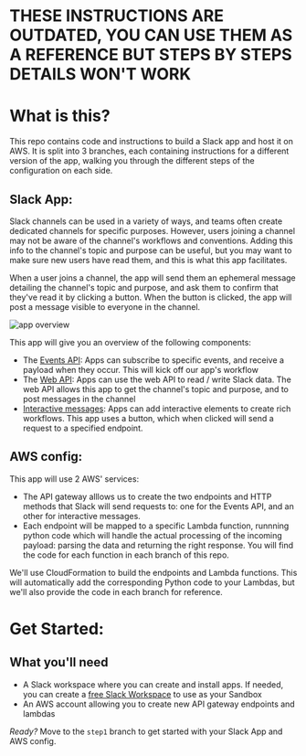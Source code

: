 # THESE INSTRUCTIONS ARE OUTDATED, YOU CAN USE THEM AS A REFERENCE BUT STEPS BY STEPS DETAILS WON'T WORK



# What is this?
This repo contains code and instructions to build a Slack app and host it on AWS. It is split into 3 branches, each containing instructions for a different version of the app, walking you through the different steps of the configuration on each side.

## Slack App:
Slack channels can be used in a variety of ways, and teams often create dedicated channels for specific purposes. However, users joining a channel may not be aware of the channel's workflows and conventions. Adding this info to the channel's topic and purpose can be useful, but you may want to make sure new users have read them, and this is what this app facilitates.

When a user joins a channel, the app will send them an ephemeral message detailing the channel's topic and purpose, and ask them to confirm that they've read it by clicking a button. When the button is clicked, the app will post a message visible to everyone in the channel.

![app overview](docs/app_overview.gif)

This app will give you an overview of the following components:
- The [Events API](https://api.slack.com/events-api): Apps can subscribe to specific events, and receive a payload when they occur. This will kick off our app's workflow
- The [Web API](https://api.slack.com/web): Apps can use the web API to read / write Slack data. The web API allows this app to get the channel's topic and purpose, and to post messages in the channel
- [Interactive messages](https://api.slack.com/interactive-messages): Apps can add interactive elements to create rich workflows. This app uses a button, which when clicked will send a request to a specified endpoint.

## AWS config:

This app will use 2 AWS' services:
- The API gateway alllows us to create the two endpoints and HTTP methods that Slack will send requests to: one for the Events API, and an other for interactive messages.
- Each endpoint will be mapped to a specific Lambda function, runnning python code which will handle the actual processing of the incoming payload: parsing the data and returning the right response. You will find the code for each function in each branch of this repo.

We'll use CloudFormation to build the endpoints and Lambda functions. This will automatically add the corresponding Python code to your Lambdas, but we'll also provide the code in each branch for reference.


# Get Started:

## What you'll need
- A Slack workspace where you can create and install apps. If needed, you can create a [free Slack Workspace](https://slack.com/get-started#create) to use as your Sandbox
- An AWS account allowing you to create new API gateway endpoints and lambdas

*Ready?* Move to the `step1` branch to get started with your Slack App and AWS config.

